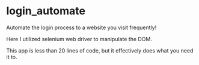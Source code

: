 # login_automate

Automate the login process to a website you visit frequently!

Here I utilized selenium web driver to manipulate the DOM.

This app is less than 20 lines of code, but it effectively does what you need it to.

